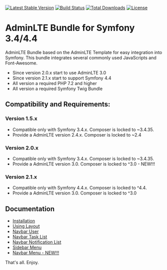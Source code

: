[![Latest Stable Version](https://poser.pugx.org/sbs/symfony-adminlte-bundle/v/stable)](https://packagist.org/packages/sbs/symfony-adminlte-bundle)
[![Build Status](https://travis-ci.com/koftikes/symfony-adminlte-bundle.svg?branch=master)](https://travis-ci.com/koftikes/symfony-adminlte-bundle)
[![Total Downloads](https://poser.pugx.org/sbs/symfony-adminlte-bundle/downloads)](https://packagist.org/packages/sbs/symfony-adminlte-bundle)
[![License](https://poser.pugx.org/sbs/symfony-adminlte-bundle/license)](LICENSE)

# AdminLTE Bundle for Symfony 3.4/4.4

AdminLTE Bundle based on the AdminLTE Template for easy integration into Symfony. This bundle integrates several commonly used JavaScripts and Font-Awesome.

- Since version 2.0.x start to use AdminLTE 3.0
- Since version 2.1.x start to support Symfony 4.4
- All version a required PHP 7.2 and higher
- All version a required Symfony Twig Bundle

## Compatibility and Requirements:

### Version 1.5.x
- Compatible only with Symfony 3.4.x. Composer is locked to ~3.4.35.
- Provide a AdminLTE version 2.4.x. Composer is locked to ~2.4

### Version 2.0.x
- Compatible only with Symfony 3.4.x. Composer is locked to ~3.4.35.
- Provide a AdminLTE version 3.0. Composer is locked to ^3.0 - NEW!!!

### Version 2.1.x
- Compatible only with Symfony 4.4.x. Composer is locked to ^4.4.
- Provide a AdminLTE version 3.0. Composer is locked to ^3.0

## Documentation

* [Installation](src/Resources/docs/installation.md)
* [Using Layout](src/Resources/docs/layout.md)
* [Navbar User](src/Resources/docs/navbar_user.md)
* [Navbar Task List](src/Resources/docs/navbar_task_list.md)
* [Navbar Notification List](src/Resources/docs/navbar_notification_list.md)
* [Sidebar Menu](src/Resources/docs/sidebar_menu.md)
* [Navbar Menu - NEW!!!](src/Resources/docs/navbar_menu.md)

That's all. Enjoy.
